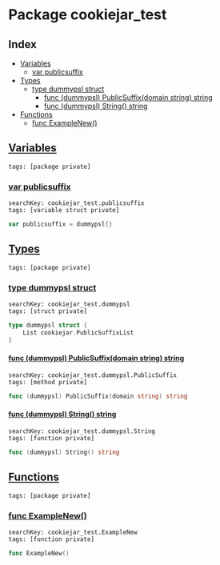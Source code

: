 # Package cookiejar_test

## Index

* [Variables](#var)
    * [var publicsuffix](#publicsuffix)
* [Types](#type)
    * [type dummypsl struct](#dummypsl)
        * [func (dummypsl) PublicSuffix(domain string) string](#dummypsl.PublicSuffix)
        * [func (dummypsl) String() string](#dummypsl.String)
* [Functions](#func)
    * [func ExampleNew()](#ExampleNew)


## <a id="var" href="#var">Variables</a>

```
tags: [package private]
```

### <a id="publicsuffix" href="#publicsuffix">var publicsuffix</a>

```
searchKey: cookiejar_test.publicsuffix
tags: [variable struct private]
```

```Go
var publicsuffix = dummypsl{}
```

## <a id="type" href="#type">Types</a>

```
tags: [package private]
```

### <a id="dummypsl" href="#dummypsl">type dummypsl struct</a>

```
searchKey: cookiejar_test.dummypsl
tags: [struct private]
```

```Go
type dummypsl struct {
	List cookiejar.PublicSuffixList
}
```

#### <a id="dummypsl.PublicSuffix" href="#dummypsl.PublicSuffix">func (dummypsl) PublicSuffix(domain string) string</a>

```
searchKey: cookiejar_test.dummypsl.PublicSuffix
tags: [method private]
```

```Go
func (dummypsl) PublicSuffix(domain string) string
```

#### <a id="dummypsl.String" href="#dummypsl.String">func (dummypsl) String() string</a>

```
searchKey: cookiejar_test.dummypsl.String
tags: [function private]
```

```Go
func (dummypsl) String() string
```

## <a id="func" href="#func">Functions</a>

```
tags: [package private]
```

### <a id="ExampleNew" href="#ExampleNew">func ExampleNew()</a>

```
searchKey: cookiejar_test.ExampleNew
tags: [function private]
```

```Go
func ExampleNew()
```


